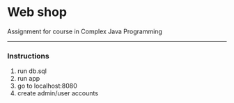 # Web shop

Assignment for course in Complex Java Programming

***  
### Instructions

1. run db.sql
2. run app
3. go to localhost:8080
4. create admin/user accounts 
